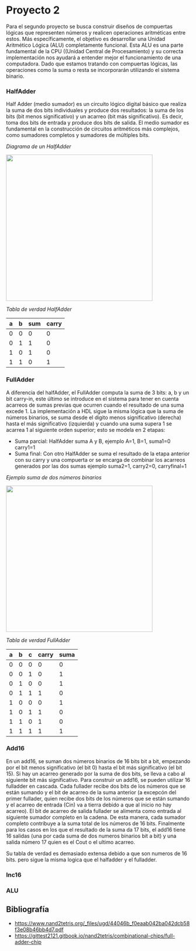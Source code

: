 # Proyecto 2
Para el segundo proyecto se busca construir diseños de compuertas lógicas que representen números y realicen operaciones aritméticas entre estos. Más específicamente, el objetivo es desarrollar una Unidad Aritmético Lógica (ALU) completamente funcional. Esta ALU es una parte fundamental de la CPU ((Unidad Central de Procesamiento) y su correcta implementación nos ayudará a entender mejor el funcionamiento de una computadora. Dado que estamos tratando con compuertas lógicas, las operaciones como la suma o resta se incorporarán utilizando el sistema binario.

### HalfAdder

Half Adder (medio sumador) es un circuito lógico digital básico que realiza la suma de dos bits individuales y produce dos resultados: la suma de los bits (bit menos significativo) y un acarreo (bit más significativo). Es decir, toma dos bits de entrada y produce dos bits de salida. El medio sumador es fundamental en la construcción de circuitos aritméticos más complejos, como sumadores completos y sumadores de múltiples bits.

*Diagrama de un HalfAdder*

<img width="400" src="https://www.watelectronics.com/wp-content/uploads/Half-Adder-1.jpg">

*Tabla de verdad HalfAdder*


|   a   |   b   |  sum  | carry |
|-----------|-----------|-----------|----------|
|   0   |   0   |   0   |   0   |
|   0   |   1   |   1   |   0   |
|   1   |   0   |   1   |   0   |
|   1   |   1   |   0   |   1   |


### FullAdder
A diferencia del halfAdder, el FullAdder computa la suma de 3 bits: a, b y un bit carry-in, este último se introduce en el sistema para tener en cuenta acarreos de sumas previas que ocurren cuando el resultado de una suma excede 1. La implementación a HDL sigue la misma lógica que la suma de números binarios, se suma desde el digito menos significativo (derecha) hasta el más significativo (izquierda) y cuando una suma supera 1 se acarrea 1
al siguiente orden superior; esto se modela en 2 etapas:
  - Suma parcial: HalfAdder suma A y B, ejemplo A=1, B=1, suma1=0 carry1=1
  - Suma final: Con otro HalfAdder se suma el resultado de la etapa anterior con su carry y una compuerta or se encarga de combinar los acarreos generados por las dos sumas ejemplo suma2=1, carry2=0, carryfinal=1

*Ejemplo suma de dos números binarios*

<img width="400" src="https://bam.files.bbci.co.uk/bam/live/content/zc6gr82/medium">

*Tabla de verdad FullAdder*

| a | b | c | carry | suma |
|-----------|-----------|-----------|----------|----------|
|  0  |  0  |  0  |  0  |  0  |
|  0  |  0  |  1  |  0  |  1  |
|  0  |  1  |  0  |  0  |  1  |
|  0  |  1  |  1  |  1  |  0  |
|  1  |  0  |  0  |  0  |  1  |
|  1  |  0  |  1  |  1  |  0  |
|  1  |  1  |  0  |  1  |  0  |
|  1  |  1  |  1  |  1  |  1  |

### Add16

En un add16, se suman dos números binarios de 16 bits bit a bit, empezando por el bit menos significativo (el bit 0) hasta el bit más significativo (el bit 15). Si hay un acarreo generado por la suma de dos bits, se lleva a cabo al siguiente bit más significativo. 
Para construir un add16, se pueden utilizar 16 fulladder en cascada. Cada fullader recibe dos bits de los números que se están sumando y el bit de acarreo de la suma anterior (a excepcón del primer fullader, quien recibe dos bits de los números que se están sumando y el acarreo de entrada (Cin) va a tierra debido a que al inicio no hay acarreo). El bit de acarreo de salida fullader se alimenta como entrada al siguiente sumador completo en la cadena. De esta manera, cada sumador completo contribuye a la suma total de los números de 16 bits. Finalmente para los casos en los que el resultado de la suma da 17 bits, el add16 tiene 16 salidas (una por cada suma de dos numeros binarios bit a bit) y una salida número 17 quien es el Cout o el ultimo acarreo.

Su tabla de verdad es demasiado extensa debido a que son numeros de 16 bits. pero sigue la misma logica que el halfadder y el fulladder.



### Inc16

### ALU

## Bibliografía
- https://www.nand2tetris.org/_files/ugd/44046b_f0eaab042ba042dcb58f3e08b46bb4d7.pdf
- https://gittest2121.gitbook.io/nand2tetris/combinational-chips/full-adder-chip
